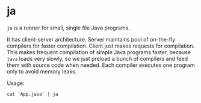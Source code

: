 # ja

`ja` is a runner for small, single file Java programs.

It has client-server architecture. Server maintains pool of on-the-fly compilers for faster compilation. Client just makes requests for compilation. This makes frequent compilation of simple Java programs faster, because `java` loads very slowly, so we just preload a bunch of compilers and feed them with source code when needed. Each compiler executes one program only to avoid memory leaks.

Usage:

    cat 'App.java' | ja

